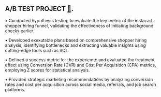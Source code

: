 ## A/B TEST PROJECT [🔗](https://github.com/moshingliu1109/AB_TEST).

• Conducted hypothesis testing to evaluate the key metric of the instacart shopper hiring funnel, validating the effectiveness of initiating background checks earlier.

• Developed exexutable plans based on comprehensive shopper hiring analysis, identifying bottlenecks and extracting valuable insights using cutting-edge tools such as SQL.

• Defined a success metric for the experiemtn and evaluated the treatment effect using Conversion Rate (CVR) and Cost Per Acquisition (CPA) metrics, employing Z scores for statistical analysis.

• Provided strategic marketing recommendations by analyzing conversion rates and cost per acquisition across social media, referrals, and job search platforms.
